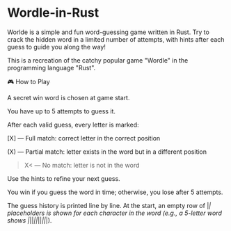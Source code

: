 # Wordle-in-Rust
Worlde is a simple and fun word-guessing game written in Rust. Try to crack the hidden word in a limited number of attempts, with hints after each guess to guide you along the way!

This is a recreation of the catchy popular game "Wordle" in the programming language "Rust".

🎮 How to Play

A secret win word is chosen at game start.

You have up to 5 attempts to guess it.

After each valid guess, every letter is marked:

[X] — Full match: correct letter in the correct position

(X) — Partial match: letter exists in the word but in a different position

>X< — No match: letter is not in the word

Use the hints to refine your next guess.

You win if you guess the word in time; otherwise, you lose after 5 attempts.

The guess history is printed line by line. At the start, an empty row of |_| placeholders is shown for each character in the word (e.g., a 5-letter word shows |_||_||_||_||_|).
